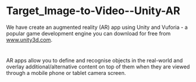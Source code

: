 # Target_Image-to-Video--Unity-AR
We have create an augmented reality (AR) app using Unity and Vuforia - a popular game development engine you can download for free from www.unity3d.com. 

#
AR apps allow you to define and recognise objects in the real-world and overlay additional/alternative content on top of them when they are viewed through a mobile phone or tablet camera screen.
